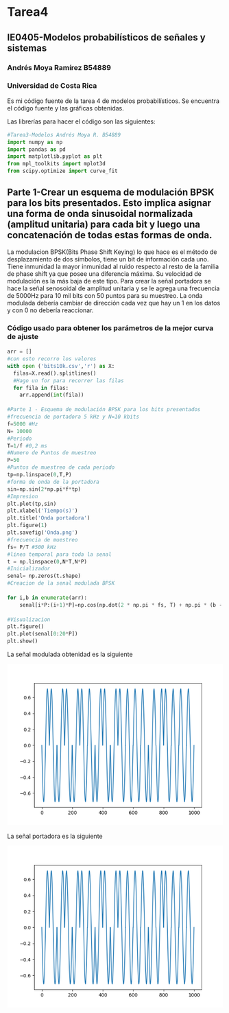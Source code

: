 # Tarea4
## IE0405-Modelos probabilísticos de señales y sistemas 
### Andrés Moya Ramírez B54889
### Universidad de Costa Rica
Es mi código fuente de la tarea 4 de modelos probabilísticos. Se encuentra el código fuente y las gráficas obtenidas.

Las librerías para hacer el código son las siguientes:
```python
#Tarea3-Modelos Andrés Moya R. B54889
import numpy as np
import pandas as pd
import matplotlib.pyplot as plt
from mpl_toolkits import mplot3d
from scipy.optimize import curve_fit
```
## Parte 1-Crear un esquema de modulación BPSK para los bits presentados. Esto implica asignar una forma de onda sinusoidal normalizada (amplitud unitaria) para cada bit y luego una concatenación de todas estas formas de onda.
La modulacion BPSK(Bits Phase Shift Keying) lo que hace es el método de desplazamiento de dos símbolos, tiene un bit de información cada uno. Tiene inmunidad la mayor inmunidad al ruido respecto al resto de la familia de phase shift ya que posee una diferencia máxima. Su velocidad de modulación es la más baja de este tipo. Para crear la señal portadora se hace la señal senosoidal de amplitud unitaria y se le agrega una frecuencia de 5000Hz para 10 mil bits con 50 puntos para su muestreo. La onda modulada debería cambiar de dirección cada vez que hay un 1 en los datos y con 0 no debería reaccionar.  
### Código usado para obtener los parámetros de la mejor curva de ajuste
```python
arr = []
#con esto recorro los valores 
with open ('bits10k.csv','r') as X:
  filas=X.read().splitlines()
  #Hago un for para recorrer las filas
  for fila in filas:
    arr.append(int(fila))

#Parte 1 - Esquema de modulación BPSK para los bits presentados
#frecuencia de portadora 5 kHz y N=10 kbits
f=5000 #Hz
N= 10000
#Periodo
T=1/f #0,2 ms
#Numero de Puntos de muestreo
P=50
#Puntos de muestreo de cada periodo
tp=np.linspace(0,T,P)
#forma de onda de la portadora
sin=np.sin(2*np.pi*f*tp)
#Impresion
plt.plot(tp,sin)
plt.xlabel('Tiempo(s)')
plt.title('Onda portadora')
plt.figure(1)
plt.savefig('Onda.png')
#frecuencia de muestreo
fs= P/T #500 kHz
#linea temporal para toda la senal
t = np.linspace(0,N*T,N*P)
#Inicializador
senal= np.zeros(t.shape)
#Creacion de la senal modulada BPSK

for i,b in enumerate(arr):
    senal[i*P:(i+1)*P]=np.cos(np.dot(2 * np.pi * fs, T) + np.pi * (b - 1) + np.pi / 4)*sin
  
#Visualizacion
plt.figure()
plt.plot(senal[0:20*P])
plt.show()

```
La señal modulada obtenidad es la siguiente 

<img src="https://github.com/andresmoyar/Tarea4/blob/master/BPSK.png">

La señal portadora es la siguiente

<img src="https://github.com/andresmoyar/Tarea4/blob/master/BPSK.png">
